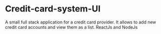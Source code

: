# Credit-card-system-UI
A small full stack application for a credit card provider. It allows to add new credit card accounts and view them as a list. ReactJs and NodeJs 
